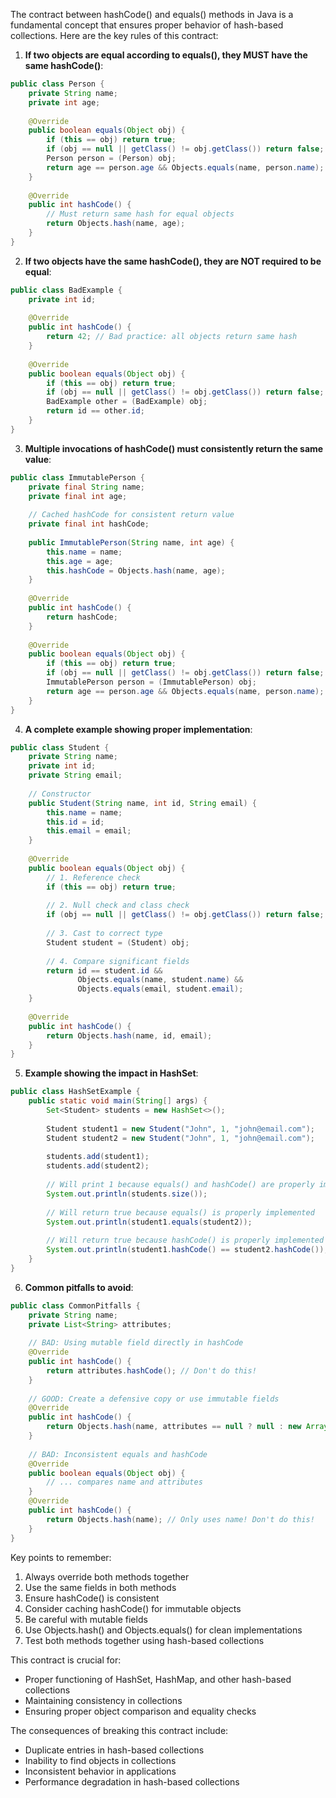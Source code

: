 The contract between hashCode() and equals() methods in Java is a fundamental concept that ensures proper behavior of hash-based collections. Here are the key rules of this contract:

1. **If two objects are equal according to equals(), they MUST have the same hashCode()**:
```java
public class Person {
    private String name;
    private int age;
    
    @Override
    public boolean equals(Object obj) {
        if (this == obj) return true;
        if (obj == null || getClass() != obj.getClass()) return false;
        Person person = (Person) obj;
        return age == person.age && Objects.equals(name, person.name);
    }
    
    @Override
    public int hashCode() {
        // Must return same hash for equal objects
        return Objects.hash(name, age);
    }
}
```

2. **If two objects have the same hashCode(), they are NOT required to be equal**:
```java
public class BadExample {
    private int id;
    
    @Override
    public int hashCode() {
        return 42; // Bad practice: all objects return same hash
    }
    
    @Override
    public boolean equals(Object obj) {
        if (this == obj) return true;
        if (obj == null || getClass() != obj.getClass()) return false;
        BadExample other = (BadExample) obj;
        return id == other.id;
    }
}
```

3. **Multiple invocations of hashCode() must consistently return the same value**:
```java
public class ImmutablePerson {
    private final String name;
    private final int age;
    
    // Cached hashCode for consistent return value
    private final int hashCode;
    
    public ImmutablePerson(String name, int age) {
        this.name = name;
        this.age = age;
        this.hashCode = Objects.hash(name, age);
    }
    
    @Override
    public int hashCode() {
        return hashCode;
    }
    
    @Override
    public boolean equals(Object obj) {
        if (this == obj) return true;
        if (obj == null || getClass() != obj.getClass()) return false;
        ImmutablePerson person = (ImmutablePerson) obj;
        return age == person.age && Objects.equals(name, person.name);
    }
}
```

4. **A complete example showing proper implementation**:
```java
public class Student {
    private String name;
    private int id;
    private String email;
    
    // Constructor
    public Student(String name, int id, String email) {
        this.name = name;
        this.id = id;
        this.email = email;
    }
    
    @Override
    public boolean equals(Object obj) {
        // 1. Reference check
        if (this == obj) return true;
        
        // 2. Null check and class check
        if (obj == null || getClass() != obj.getClass()) return false;
        
        // 3. Cast to correct type
        Student student = (Student) obj;
        
        // 4. Compare significant fields
        return id == student.id && 
               Objects.equals(name, student.name) && 
               Objects.equals(email, student.email);
    }
    
    @Override
    public int hashCode() {
        return Objects.hash(name, id, email);
    }
}
```

5. **Example showing the impact in HashSet**:
```java
public class HashSetExample {
    public static void main(String[] args) {
        Set<Student> students = new HashSet<>();
        
        Student student1 = new Student("John", 1, "john@email.com");
        Student student2 = new Student("John", 1, "john@email.com");
        
        students.add(student1);
        students.add(student2);
        
        // Will print 1 because equals() and hashCode() are properly implemented
        System.out.println(students.size());
        
        // Will return true because equals() is properly implemented
        System.out.println(student1.equals(student2));
        
        // Will return true because hashCode() is properly implemented
        System.out.println(student1.hashCode() == student2.hashCode());
    }
}
```

6. **Common pitfalls to avoid**:
```java
public class CommonPitfalls {
    private String name;
    private List<String> attributes;
    
    // BAD: Using mutable field directly in hashCode
    @Override
    public int hashCode() {
        return attributes.hashCode(); // Don't do this!
    }
    
    // GOOD: Create a defensive copy or use immutable fields
    @Override
    public int hashCode() {
        return Objects.hash(name, attributes == null ? null : new ArrayList<>(attributes));
    }
    
    // BAD: Inconsistent equals and hashCode
    @Override
    public boolean equals(Object obj) {
        // ... compares name and attributes
    }
    @Override
    public int hashCode() {
        return Objects.hash(name); // Only uses name! Don't do this!
    }
}
```

Key points to remember:
1. Always override both methods together
2. Use the same fields in both methods
3. Ensure hashCode() is consistent
4. Consider caching hashCode() for immutable objects
5. Be careful with mutable fields
6. Use Objects.hash() and Objects.equals() for clean implementations
7. Test both methods together using hash-based collections

This contract is crucial for:
- Proper functioning of HashSet, HashMap, and other hash-based collections
- Maintaining consistency in collections
- Ensuring proper object comparison and equality checks

The consequences of breaking this contract include:
- Duplicate entries in hash-based collections
- Inability to find objects in collections
- Inconsistent behavior in applications
- Performance degradation in hash-based collections